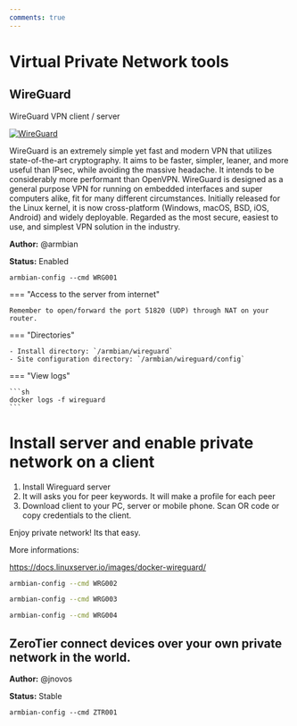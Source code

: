 ```yaml
---
comments: true
---
```


# Virtual Private Network tools

## WireGuard


WireGuard VPN client / server


<!--- section image START from tools/include/images/WRG001.png --->
[![WireGuard](/images/WRG001.png)](#)
<!--- section image STOP from tools/include/images/WRG001.png --->


<!--- header START from tools/include/markdown/WRG001-header.md --->
WireGuard is an extremely simple yet fast and modern VPN that utilizes state-of-the-art cryptography. It aims to be faster, simpler, leaner, and more useful than IPsec, while avoiding the massive headache. It intends to be considerably more performant than OpenVPN. WireGuard is designed as a general purpose VPN for running on embedded interfaces and super computers alike, fit for many different circumstances. Initially released for the Linux kernel, it is now cross-platform (Windows, macOS, BSD, iOS, Android) and widely deployable. Regarded as the most secure, easiest to use, and simplest VPN solution in the industry.
<!--- header STOP from tools/include/markdown/WRG001-header.md --->

**Author:** @armbian

**Status:** Enabled


~~~ custombash
armbian-config --cmd WRG001
~~~


<!--- footer START from tools/include/markdown/WRG001-footer.md --->
=== "Access to the server from internet"

    Remember to open/forward the port 51820 (UDP) through NAT on your router.
    
=== "Directories"

    - Install directory: `/armbian/wireguard`
    - Site configuration directory: `/armbian/wireguard/config`

=== "View logs"

    ```sh
    docker logs -f wireguard
    ```

# Install server and enable private network on a client

1. Install Wireguard server
2. It will asks you for peer keywords. It will make a profile for each peer
3. Download client to your PC, server or mobile phone. Scan OR code or copy credentials to the client.

Enjoy private network! Its that easy.

More informations:

<https://docs.linuxserver.io/images/docker-wireguard/>
<!--- footer STOP from tools/include/markdown/WRG001-footer.md --->


~~~ bash title="WireGuard remove:"
armbian-config --cmd WRG002
~~~


~~~ bash title="WireGuard clients QR codes:"
armbian-config --cmd WRG003
~~~


~~~ bash title="WireGuard purge with data folder:"
armbian-config --cmd WRG004
~~~





## ZeroTier connect devices over your own private network in the world.

**Author:** @jnovos

**Status:** Stable


~~~ custombash
armbian-config --cmd ZTR001
~~~

